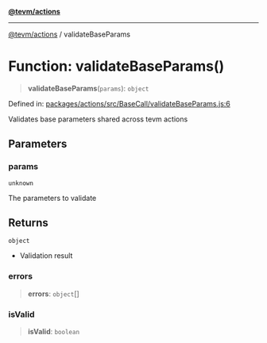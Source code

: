 [**@tevm/actions**](../README.md)

***

[@tevm/actions](../globals.md) / validateBaseParams

# Function: validateBaseParams()

> **validateBaseParams**(`params`): `object`

Defined in: [packages/actions/src/BaseCall/validateBaseParams.js:6](https://github.com/evmts/tevm-monorepo/blob/main/packages/actions/src/BaseCall/validateBaseParams.js#L6)

Validates base parameters shared across tevm actions

## Parameters

### params

`unknown`

The parameters to validate

## Returns

`object`

- Validation result

### errors

> **errors**: `object`[]

### isValid

> **isValid**: `boolean`
